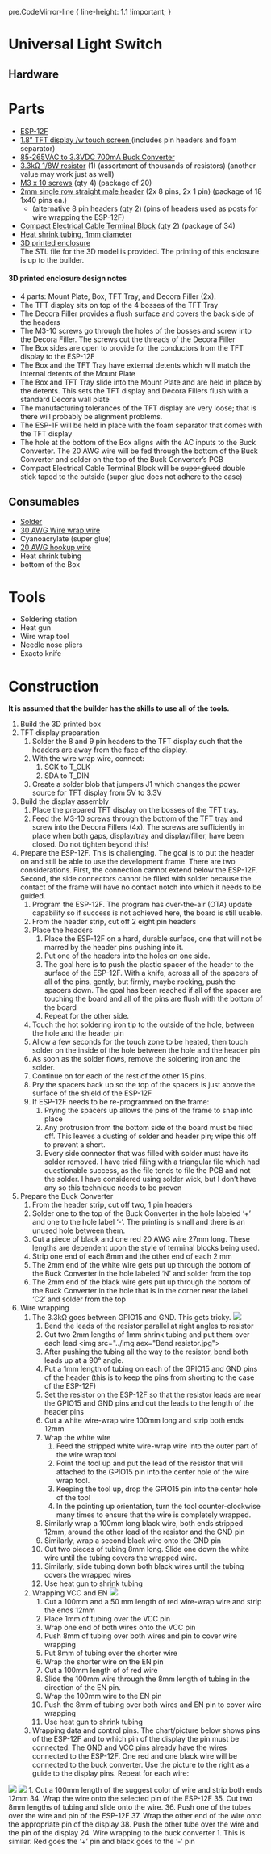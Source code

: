 pre.CodeMirror-line {
    line-height: 1.1 !important;
}
# Universal Light Switch


## Hardware


# Parts
* [ESP-12F](https://www.aliexpress.us/item/2251801851082242.html)
* [1.8” TFT display /w touch screen ](https://www.aliexpress.us/item/3256804157566656.html)(includes pin headers and foam separator)
* [85-265VAC to 3.3VDC 700mA Buck Converter](https://www.aliexpress.us/item/2255800650733586.html)
* [3.3kΩ 1/8W resistor](https://www.amazon.com/dp/B01MDJQ1II) (1) (assortment of thousands of resistors) (another value may work just as well)
* [M3 x 10 screws](https://www.aliexpress.us/item/3256805291929158.html) (qty 4) (package of 20)
* [2mm single row straight male header](https://www.amazon.com/gp/product/B012TBLZTC) (2x 8 pins, 2x 1 pin) (package of 18 1x40 pins ea.)
  * (alternative [8 pin headers](https://www.amazon.com/dp/B07J5B9LT5) (qty 2) (pins of headers used as posts for wire wrapping the ESP-12F)
* [Compact Electrical Cable Terminal Block](https://www.aliexpress.us/item/3256804992243238.html) (qty 2) (package of 34)
* [Heat shrink tubing, 1mm diameter](https://www.amazon.com/Uxcell-a11110900ux0075-Shrinkable-Shrink-Tubing/dp/B00843KWKS/ref=sr_1_3)
* [3D printed enclosure](https://drive.google.com/file/d/1mrjO87gIkhDF_7CDPRVbjMBAb8dsjzF4/view?usp=drive_link)<br>
    The STL file for the 3D model is provided.  The printing of this enclosure is up to the builder.

#### 3D printed enclosure design notes
* 4 parts: Mount Plate, Box, TFT Tray, and Decora Filler (2x).
* The TFT display sits on top of the 4 bosses of the TFT Tray
* The Decora Filler provides a flush surface and covers the back side of the headers
* The M3-10 screws go through the holes of the bosses and screw into the Decora Filler.  The screws cut the threads of the Decora Filler
* The Box sides are open to provide for the conductors from the TFT display to the ESP-12F
* The Box and the TFT Tray have external detents which will match the internal detents of the Mount Plate
* The Box and TFT Tray slide into the Mount Plate and are held in place by the detents.  This sets the TFT display and Decora Fillers flush with a standard Decora wall plate
* The manufacturing tolerances of the TFT display are very loose; that is there will probably be alignment problems.
* The ESP-1F will be held in place with the foam separator that comes with the TFT display
* The hole at the bottom of the Box aligns with the AC inputs to the Buck Converter.  The 20 AWG wire will be fed through the bottom of the Buck Converter and solder on the top of the Buck Converter’s PCB
* Compact Electrical Cable Terminal Block will be ~~super glued~~ double stick taped to the outside  (super glue does not adhere to the case)


## Consumables
* [Solder](https://www.aliexpress.us/item/3256805477891963.html)
* [30 AWG Wire wrap wire](https://www.aliexpress.us/item/2251832847284079.html)
* Cyanoacrylate (super glue)
* [20 AWG hookup wire](https://www.amazon.com/Silicone-Electric-Cable-Colors-WYEUTO/dp/B089SR96HN/ref=sr_1_6) 
* Heat shrink tubing
* bottom of the Box

# Tools

* Soldering station
* Heat gun
* Wire wrap tool
* Needle nose pliers
* Exacto knife

# Construction

**It is assumed that the builder has the skills to use all of the tools.**

1. Build the 3D printed box
2. TFT display preparation
    1. Solder the 8 and 9 pin headers to the TFT display such that the headers are away from the face of the display.
    2. With the wire wrap wire, connect:
        1. SCK to T_CLK
        2. SDA to T_DIN
    3. Create a solder blob that jumpers J1 which changes the power source for TFT display from 5V to 3.3V
3. Build the display assembly
    1. Place the prepared TFT display on the bosses of the TFT tray.
    5. Feed the M3-10 screws through the bottom of the TFT tray and screw into the Decora Fillers (4x).  The screws are sufficiently in place when both gaps, display/tray and display/filler, have been closed.  Do not tighten beyond this!
4. Prepare the ESP-12F.  This is challenging.  The goal is to put the header on and still be able to use the development frame.  There are two considerations.  First, the connection cannot extend below the ESP-12F.  Second, the side connectors cannot be filled with solder because the contact of the frame will have no contact notch into which it needs to be guided.
    1. Program the ESP-12F.  The program has over-the-air (OTA) update capability so if success is not achieved here, the board is still usable.
    7. From the header strip, cut off 2 eight pin headers
    8. Place the headers
        1. Place the ESP-12F on a hard, durable surface, one that will not be marred by the header pins pushing into it. 
        4. Put one of the headers into the holes on one side.
        5. The goal here is to push the plastic spacer of the header to the surface of the ESP-12F.  With a knife, across all of the spacers of all of the pins, gently, but firmly, maybe rocking, push the spacers down.  The goal has been reached if all of the spacer are touching the board and all of the pins are flush with the bottom of the board
        6. Repeat for the other side.
    9. Touch the hot soldering iron tip to the outside of the hole, between the hole and the header pin
    10. Allow a few seconds for the touch zone to be heated, then touch solder on the inside of the hole between the hole and the header pin
    11. As soon as the solder flows, remove the soldering iron and the solder.
    12. Continue on for each of the rest of the other 15 pins.
    13. Pry the spacers back up so the top of the spacers is just above the surface of the shield of the ESP-12F
    14. If ESP-12F needs to be re-programmed on the frame:
        1. Prying the spacers up allows the pins of the frame to snap into place
        8. Any protrusion from the bottom side of the board must be filed off.  This leaves a dusting of solder and header pin; wipe this off to prevent a short.
        9. Every side connector that was filled with solder must have its solder removed.  I have tried filing with a triangular file which had questionable success, as the file tends to file the PCB and not the solder. I have considered using solder wick, but I don’t have any so this technique needs to be proven
5. Prepare the Buck Converter
    1. From the header strip, cut off two, 1 pin headers
    16. Solder one to the top of the Buck Converter in the hole labeled ‘+’ and one to the hole label ‘-’.  The printing is small and there is an unused hole between them.
    17. Cut a piece of black and one red 20 AWG wire 27mm long.  These lengths are dependent upon the style of terminal blocks being used.
    18. Strip one end of each 8mm and the other end of each 2 mm
    19. The 2mm end of the white wire gets put up through the bottom of the Buck Converter in the hole labeled ‘N’ and solder from the top
    20. The 2mm end of the black wire gets put up through the bottom of the Buck Converter in the hole that is in the corner near the label ‘C2’ and solder from the top
6. Wire wrapping
    1. The 3.3kΩ goes between GPIO15 and GND.  This gets tricky. <img src="../img/Wrapping resistor.jpg">
        1. Bend the leads of the resistor parallel at right angles to resistor
        11. Cut two 2mm lengths of 1mm shrink tubing and put them over each lead  <img src="../img aex="Bend resistor.jpg"> 
        12. After pushing the tubing all the way to the resistor, bend both leads up at a 90° angle.  
        13. Put a 1mm length of tubing on each of the GPIO15 and GND pins of the header (this is to keep the pins from shorting to the case of the ESP-12F)
        14. Set the resistor on the ESP-12F so that the resistor leads are near the GPIO15 and GND pins and cut the leads to the length of the header pins
        15. Cut a white wire-wrap wire 100mm long and strip both ends 12mm
        16. Wrap the white wire
            1. Feed the stripped white wire-wrap wire into the outer part of the wire wrap tool
            2. Point the tool up and put the lead of the resistor that will attached to the GPIO15 pin into the center hole of the wire wrap tool.
            3. Keeping the tool up, drop the GPIO15 pin into the center hole of the tool
            4. In the pointing up orientation, turn the tool counter-clockwise many times to ensure that the wire is completely wrapped.
        17. Similarly wrap a 100mm long black wire, both ends stripped 12mm, around the other lead of the resistor and the GND pin
        18. Similarly, wrap a second black wire onto the GND pin
        19. Cut two pieces of tubing 8mm long. Slide one down the white wire until the tubing covers the wrapped wire.
        20. Similarly, slide tubing down both black wires until the tubing covers the wrapped wires
        21. Use heat gun to shrink tubing
    22. Wrapping VCC and EN  <img src="../img/Wrapping 12F to TFT initial.jpg">
        1. Cut a 100mm and a 50 mm length of red wire-wrap wire and strip the ends 12mm
        23. Place 1mm of tubing over the VCC pin
        24. Wrap one end of both wires onto the VCC pin
        25. Push 8mm of tubing over both wires and pin to cover wire wrapping
        26. Put 8mm of tubing over the shorter wire
        27. Wrap the shorter wire on the EN pin
        28. Cut a 100mm length of of red wire
        29. Slide the 100mm wire through the 8mm length of tubing in the direction of the EN pin.
        30. Wrap the 100mm wire to the EN pin
        31. Push the 8mm of tubing over both wires and EN pin to cover wire wrapping
        32. Use heat gun to shrink tubing
    23. Wrapping data and control pins. The chart/picture below shows pins of the ESP-12F and to which pin of the display the pin must be connected.   The GND and VCC pins already have the wires connected to the ESP-12F.  One red and one black wire will be connected to the buck converter.  Use the picture to the right as a guide to the display pins.  Repeat for each wire:
<img src="../img/ESP-12F.jpg">
<img src="../img/TFT-display-touch.jpg">
        1. Cut a 100mm length of the suggest color of wire and strip both ends 12mm
        34. Wrap the wire onto the selected pin of the ESP-12F
        35. Cut two 8mm lengths of tubing and slide onto the wire.
        36. Push one of the tubes over the wire and pin of the ESP-12F
        37. Wrap the other end of the wire onto the appropriate pin of the display
        38. Push the other tube over the wire and the pin of the display
    24. Wire wrapping to the buck converter
        1. This is similar.  Red goes the ‘+’ pin and black goes to the ‘-’ pin
